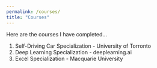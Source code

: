 ```yaml
---
permalink: /courses/
title: "Courses"
---
```


Here are the courses I have completed...

1. Self-Driving Car Specialization - University of Torronto
2. Deep Learning Specialization - deeplearning.ai
3. Excel Specialization - Macquarie University